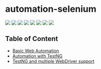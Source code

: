 # automation-selenium

[<img src="https://img.shields.io/badge/-Selenium-brightgreen">](https://www.selenium.dev/) [<img src="https://img.shields.io/badge/-Maven-orangered">](hhttps://maven.apache.org/) [<img src="https://img.shields.io/badge/-Eclipse_IDE-orange">](https://www.eclipse.org/) [<img src="https://img.shields.io/badge/-Appium-mediumslateblue">](http://appium.io/) [<img src="https://img.shields.io/badge/-Java-darkred">](https://www.java.com/en/) [<img src="https://img.shields.io/badge/-TestNG-sandybrown">](https://testng.org/doc/index.html) [<img src="https://img.shields.io/badge/-Allure_Reporting-gold">](http://allure.qatools.ru/) [<img src="https://img.shields.io/badge/-SimepleJSON-blue">](https://simplejson.readthedocs.io/en/latest/)

## Table of Content
- [Basic Web Automation](./firstAutomation/README.md)
- [Automation with TestNG](./firstTestNG/README.md)
- [TestNG and multiple WebDriver support](./multipleBrowser/README.md)